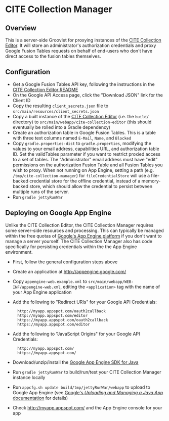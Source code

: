 CITE Collection Manager
=======================

Overview
--------

This is a server-side Groovlet for proxying instances of the [CITE Collection Editor](https://github.com/ryanfb/cite-collection-editor).
It will store an administrator's authorization credentials and proxy Google Fusion Tables
requests on behalf of end-users who don't have direct access to the fusion tables themselves.

Configuration
-------------

* Get a Google Fusion Tables API key, following the instructions in the [CITE Collection Editor README](https://github.com/ryanfb/cite-collection-editor/blob/master/README.md)
* On the Google API Access page, click the "Download JSON" link for the Client ID
* Copy the resulting `client_secrets.json` file to `src/main/resources/client_secrets.json`
* Copy a built instance of the [CITE Collection Editor](https://github.com/ryanfb/cite-collection-editor) (i.e. the `build/` directory) to `src/main/webapp/cite-collection-editor` (this should eventually be rolled into a Gradle dependency)
* Create an authorization table in Google Fusion Tables. This is a table with three text columns named `E-Mail`, `Name`, and `Blocked`
* Copy `gradle.properties-dist` to `gradle.properties`, modifying the values to your email address, capabilities URL, and authorization table ID. Set the validTables parameter if you want to restrict proxied access to a set of tables. The "Administrator" email address must have "edit" permissions on the authorization Fusion Table and all Fusion Tables you wish to proxy. When not running on App Engine, setting a path (e.g. `/tmp/cite-collection-manager`) for `fileCredentialStore` will use a file-backed credential store for the offline credential, instead of a memory-backed store, which should allow the credential to persist between multiple runs of the server.
* Run `gradle jettyRunWar`

Deploying on Google App Engine
------------------------------

Unlike the CITE Collection Editor, the CITE Collection Manager requires some server-side resources and processing. This can typically be managed within the free quotas of [Google's App Engine platform](https://cloud.google.com/appengine/docs) if you don't want to manage a server yourself. The CITE Collection Manager also has code specifically for persisting credentials within the the App Engine environment.

* First, follow the general configuration steps above
* Create an application at <http://appengine.google.com/>
* Copy `appengine-web.example.xml` to `src/main/webapp/WEB-INF/appengine-web.xml`, editing the `<application>` tag with the name of your App Engine application
* Add the following to "Redirect URIs" for your Google API Credentials:

        http://myapp.appspot.com/oauth2callback
        http://myapp.appspot.com/editor
        https://myapp.appspot.com/oauth2callback
        https://myapp.appspot.com/editor

* Add the following to "JavaScript Origins" for your Google API Credentials:

        http://myapp.appspot.com/
        https://myapp.appspot.com/

* Download/unzip/install the [Google App Engine SDK for Java](https://cloud.google.com/appengine/downloads)
* Run `gradle jettyRunWar` to build/run/test your CITE Collection Manager instance locally
* Run `appcfg.sh update build/tmp/jettyRunWar/webapp` to upload to Google App Engine (see [Google's *Uploading and Managing a Java App* documentation](https://cloud.google.com/appengine/docs/java/tools/uploadinganapp) for details)
* Check <http://myapp.appspot.com/> and the App Engine console for your app
